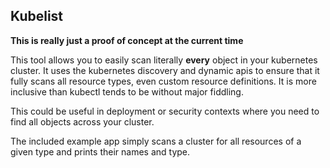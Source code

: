 ## Kubelist

**This is really just a proof of concept at the current time**

This tool allows you to easily scan literally **every** object in your kubernetes cluster. It uses the kubernetes discovery and dynamic apis to ensure that
it fully scans all resource types, even custom resource definitions. It is more inclusive than kubectl tends to be without major fiddling.

This could be useful in deployment or security contexts where you need to find all objects across your cluster.

The included example app simply scans a cluster for all resources of a given type and prints their names and type.
